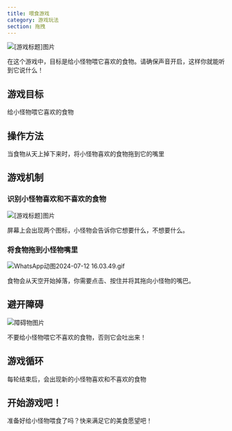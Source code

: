 ```yaml
---
title: 喂食游戏
category: 游戏玩法
section: 拖拽
---
```

![[游戏标题]图片](https://help.studycat.com/hc/article_attachments/34827003977625)

在这个游戏中，目标是给小怪物喂它喜欢的食物。请确保声音开启，这样你就能听到它说什么！

## 游戏目标

给小怪物喂它喜欢的食物

## 操作方法

当食物从天上掉下来时，将小怪物喜欢的食物拖到它的嘴里

## 游戏机制

### 识别小怪物喜欢和不喜欢的食物

![[游戏标题]图片](https://help.studycat.com/hc/article_attachments/34827003977625)

屏幕上会出现两个图标，小怪物会告诉你它想要什么，不想要什么。

### 将食物拖到小怪物嘴里

![WhatsApp动图2024-07-12 16.03.49.gif](https://help.studycat.com/hc/article_attachments/34976665858457)

食物会从天空开始掉落，你需要点击、按住并将其拖向小怪物的嘴巴。

## 避开障碍

![障碍物图片](https://help.studycat.com/hc/article_attachments/34826992367897)

不要给小怪物喂它不喜欢的食物，否则它会吐出来！

## 游戏循环

每轮结束后，会出现新的小怪物喜欢和不喜欢的食物

## 开始游戏吧！

准备好给小怪物喂食了吗？快来满足它的美食愿望吧！